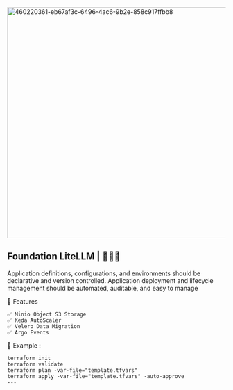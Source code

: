 <img width="960" height="532" alt="460220361-eb67af3c-6496-4ac6-9b2e-858c917ffbb8" src="https://github.com/user-attachments/assets/b1ddcc59-ca08-4c17-bb55-27645e55cf2f" />


## Foundation LiteLLM | 🚀🚀🚀 
Application definitions, configurations, and environments should be declarative and version controlled. Application deployment and lifecycle management should be automated, auditable, and easy to manage

🎯 Features
```
✅ Minio Object S3 Storage
✅ Keda AutoScaler 
✅ Velero Data Migration
✅ Argo Events 

```

🔨 Example : 

```
terraform init
terraform validate
terraform plan -var-file="template.tfvars"
terraform apply -var-file="template.tfvars" -auto-approve
---
